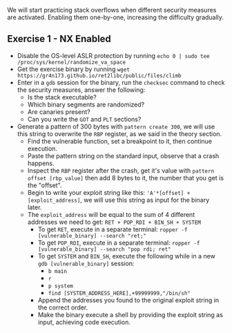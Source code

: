 We will start practicing stack overflows when different security measures are activated. Enabling them one-by-one, increasing the difficulty gradually.

## Exercise 1 - NX Enabled

- Disable the OS-level ASLR protection by running `echo 0 | sudo tee /proc/sys/kernel/randomize_va_space`
- Get the exercise binary by running `wget https://gr4n173.github.io/ret2libc/public/files/climb`
- Enter in a `gdb` session for the binary, run the `checksec` command to check the security measures, answer the following:
  - Is the stack executable? 
  - Which binary segments are randomized? 
  - Are canaries present?
  - Can you write the `GOT` and `PLT` sections?
- Generate a pattern of 300 bytes with `pattern create 300`, we will use this string to overwrite the `RBP` register, as we said in the theory section.
  - Find the vulnerable function, set a breakpoint to it, then continue execution. 
  - Paste the pattern string on the standard input, observe that a crash happens.
  - Inspect the `RBP` register after the crash, get it's value with `pattern offset [rbp_value]` then add 8 bytes to it, the number that you get is the "offset".
  - Begin to write your exploit string like this: `'A'*[offset] + [exploit_address]`, we will use this string as input for the binary later.
  - The `exploit_address` will be equal to the sum of 4 different addresses we need to get: `RET + POP_RDI + BIN_SH + SYSTEM`
    - To get `RET`, execute in a separate terminal: `ropper -f [vulnerable_binary] --search "ret;"`
    - To get `POP_RDI`, execute in a separate terminal: `ropper -f [vulnerable_binary] --search "pop rdi; ret"`
    - To get `SYSTEM` and `BIN_SH`, execute the following while in a new `gdb [vulnerable_binary]` session:
      - `b main`
      - `r`
      - `p system`
      - `find [SYSTEM_ADDRESS_HERE],+99999999,"/bin/sh"`
    - Append the addresses you found to the original exploit string in the correct order.
    - Make the binary execute a shell by providing the exploit string as input, achieving code execution.
